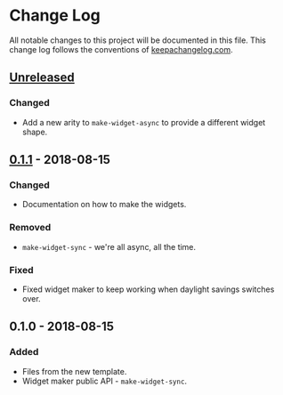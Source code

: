 # Change Log
All notable changes to this project will be documented in this file. This change log follows the conventions of [keepachangelog.com](http://keepachangelog.com/).

## [Unreleased]
### Changed
- Add a new arity to `make-widget-async` to provide a different widget shape.

## [0.1.1] - 2018-08-15
### Changed
- Documentation on how to make the widgets.

### Removed
- `make-widget-sync` - we're all async, all the time.

### Fixed
- Fixed widget maker to keep working when daylight savings switches over.

## 0.1.0 - 2018-08-15
### Added
- Files from the new template.
- Widget maker public API - `make-widget-sync`.

[Unreleased]: https://github.com/your-name/clojure-blog/compare/0.1.1...HEAD
[0.1.1]: https://github.com/your-name/clojure-blog/compare/0.1.0...0.1.1
